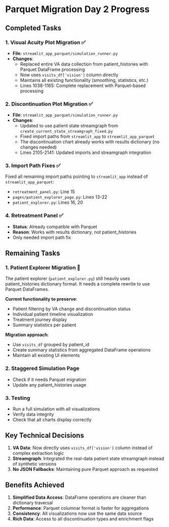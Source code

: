 # Parquet Migration Day 2 Progress

## Completed Tasks

### 1. Visual Acuity Plot Migration ✅
- **File**: `streamlit_app_parquet/simulation_runner.py`
- **Changes**: 
  - Replaced entire VA data collection from patient_histories with Parquet DataFrame processing
  - Now uses `visits_df['vision']` column directly
  - Maintains all existing functionality (smoothing, statistics, etc.)
  - Lines 1038-1165: Complete replacement with Parquet-based processing

### 2. Discontinuation Plot Migration ✅
- **File**: `streamlit_app_parquet/simulation_runner.py`
- **Changes**:
  - Updated to use patient state streamgraph from `create_current_state_streamgraph_fixed.py`
  - Fixed import paths from `streamlit_app` to `streamlit_app_parquet`
  - The discontinuation chart already works with results dictionary (no changes needed)
  - Lines 2105-2141: Updated imports and streamgraph integration

### 3. Import Path Fixes ✅
Fixed all remaining import paths pointing to `streamlit_app` instead of `streamlit_app_parquet`:
- `retreatment_panel.py`: Line 15
- `pages/patient_explorer_page.py`: Lines 13-22
- `patient_explorer.py`: Lines 16, 20

### 4. Retreatment Panel ✅
- **Status**: Already compatible with Parquet
- **Reason**: Works with results dictionary, not patient_histories
- Only needed import path fix

## Remaining Tasks

### 1. Patient Explorer Migration 🔄
The patient explorer (`patient_explorer.py`) still heavily uses patient_histories dictionary format.
It needs a complete rewrite to use Parquet DataFrames.

**Current functionality to preserve**:
- Patient filtering by VA change and discontinuation status
- Individual patient timeline visualization
- Treatment journey display
- Summary statistics per patient

**Migration approach**:
- Use `visits_df` grouped by patient_id
- Create summary statistics from aggregated DataFrame operations
- Maintain all existing UI elements

### 2. Staggered Simulation Page
- Check if it needs Parquet migration
- Update any patient_histories usage

### 3. Testing
- Run a full simulation with all visualizations
- Verify data integrity
- Check that all charts display correctly

## Key Technical Decisions

1. **VA Data**: Now directly uses `visits_df['vision']` column instead of complex extraction logic
2. **Streamgraph**: Integrated the real-data patient state streamgraph instead of synthetic versions
3. **No JSON Fallbacks**: Maintaining pure Parquet approach as requested

## Benefits Achieved

1. **Simplified Data Access**: DataFrame operations are cleaner than dictionary traversal
2. **Performance**: Parquet columnar format is faster for aggregations
3. **Consistency**: All visualizations now use the same data source
4. **Rich Data**: Access to all discontinuation types and enrichment flags